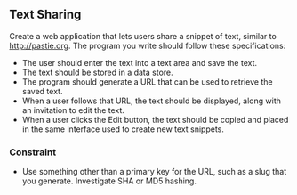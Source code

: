 ## Text Sharing

Create a web application that lets users share a snippet of text, similar to http://pastie.org. The program you write should follow these specifications:

* The user should enter the text into a text area and save the text.
* The text should be stored in a data store.
* The program should generate a URL that can be used to retrieve the saved text.
* When a user follows that URL, the text should be displayed, along with an invitation to edit the text.
* When a user clicks the Edit button, the text should be copied and placed in the same interface used to create
new text snippets.

### Constraint

* Use something other than a primary key for the URL, such as a slug that you generate. Investigate SHA or MD5 hashing.